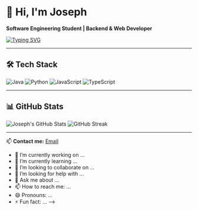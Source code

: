 # 👋 Hi, I'm Joseph  
**Software Engineering Student | Backend & Web Developer**

[![Typing SVG](https://readme-typing-svg.demolab.com?font=Fira+Code&pause=1000&color=00F7FF&width=435&lines=Software+Engineering+Student;Backend+Developer;Loves+Clean+Code;Always+Learning)](https://git.io/typing-svg)

---

## 🛠️ Tech Stack  
![Java](https://img.shields.io/badge/Java-ED8B00?style=for-the-badge&logo=openjdk&logoColor=white)
![Python](https://img.shields.io/badge/Python-3776AB?style=for-the-badge&logo=python&logoColor=white)
![JavaScript](https://img.shields.io/badge/JavaScript-F7DF1E?style=for-the-badge&logo=javascript&logoColor=black)
![TypeScript](https://img.shields.io/badge/TypeScript-3178C6?style=for-the-badge&logo=typescript&logoColor=white)

---

## 📊 GitHub Stats
![Joseph's GitHub Stats](https://github-readme-stats.vercel.app/api?username=TU_USUARIO_GITHUB&show_icons=true&theme=tokyonight)
![GitHub Streak](https://streak-stats.demolab.com?user=TU_USUARIO_GITHUB&theme=tokyonight)

---

📫 **Contact me:** [Email](mailto:josephbonecastillo2005@gmail.com)


- 🔭 I’m currently working on ...
- 🌱 I’m currently learning ...
- 👯 I’m looking to collaborate on ...
- 🤔 I’m looking for help with ...
- 💬 Ask me about ...
- 📫 How to reach me: ...
- 😄 Pronouns: ...
- ⚡ Fun fact: ...
-->
